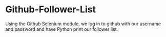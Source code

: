 # Github-Follower-List
Using the Github Selenium module, we log in to github with our username and password and have Python print our follower list.

